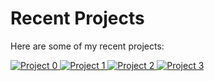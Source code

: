 # Recent Projects

Here are some of my recent projects:

<p align="left">
  <a href="https://derewah.dev/api/project-redirect-0">
    <img src="https://derewah.dev/api/recent-projects-0.svg" alt="Project 0">
  </a>
  <a href="https://derewah.dev/api/project-redirect-1">
    <img src="https://derewah.dev/api/recent-projects-1.svg" alt="Project 1">
  </a>
  <a href="https://derewah.dev/api/project-redirect-2">
    <img src="https://derewah.dev/api/recent-projects-2.svg" alt="Project 2">
  </a>
  <a href="https://derewah.dev/api/project-redirect-3">
    <img src="https://derewah.dev/api/recent-projects-3.svg" alt="Project 3">
  </a>
</p>

